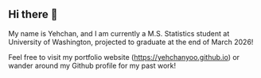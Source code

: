 ## Hi there 👋

My name is Yehchan, and I am currently a M.S. Statistics student at University of Washington, projected to graduate at the end of March 2026!

Feel free to visit my portfolio website (https://yehchanyoo.github.io) or wander around my Github profile for my past work!

<!--
**yehchanyoo/yehchanyoo** is a ✨ _special_ ✨ repository because its `README.md` (this file) appears on your GitHub profile.

Here are some ideas to get you started:

- 🔭 I’m currently working on ...
- 🌱 I’m currently learning ...
- 👯 I’m looking to collaborate on ...
- 🤔 I’m looking for help with ...
- 💬 Ask me about ...
- 📫 How to reach me: ...
- 😄 Pronouns: ...
- ⚡ Fun fact: ...
-->
